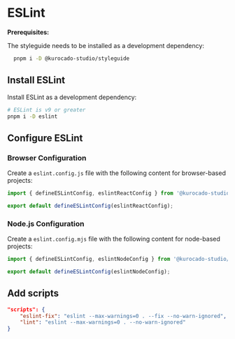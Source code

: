 # ESLint

**Prerequisites:**

The styleguide needs to be installed as a development dependency:

```bash
  pnpm i -D @kurocado-studio/styleguide
```

## Install ESLint

Install ESLint as a development dependency:

```bash
# ESLint is v9 or greater
pnpm i -D eslint
```

## Configure ESLint

### Browser Configuration

Create a `eslint.config.js` file with the following content for browser-based projects:

```javascript
import { defineESLintConfig, eslintReactConfig } from '@kurocado-studio/styleguide';

export default defineESLintConfig(eslintReactConfig);
```

### Node.js Configuration

Create a `eslint.config.mjs` file with the following content for node-based projects:

```javascript
import { defineESLintConfig, eslintNodeConfig } from '@kurocado-studio/styleguide';

export default defineESLintConfig(eslintNodeConfig);
```

## Add scripts

```json
"scripts": {
    "eslint-fix": "eslint --max-warnings=0 . --fix --no-warn-ignored",
    "lint": "eslint --max-warnings=0 . --no-warn-ignored"
}
```
